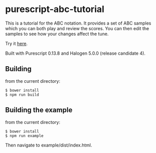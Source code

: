purescript-abc-tutorial
=======================

This is a tutorial for the ABC notation. It provides a set of ABC samples which you can both play and review the scores.  You can then edit the samples to see how your changes affect the tune.

Try it [here](http://www.tradtunedb.org.uk/#/tutorial).

Built with Purescript 0.13.8 and Halogen 5.0.0 (release candidate 4).

Building
--------

from the current directory:

    $ bower install
    $ npm run build

Building the example
--------------------

from the current directory:

    $ bower install
    $ npm run example   

Then navigate to example/dist/index.html.
